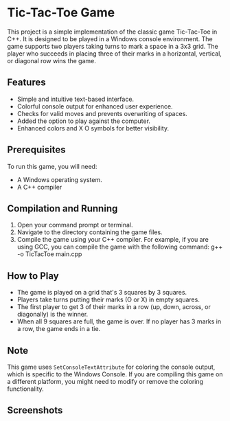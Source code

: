 # Tic-Tac-Toe Game
This project is a simple implementation of the classic game Tic-Tac-Toe in C++. It is designed to be played in a Windows console environment. The game supports two players taking turns to mark a space in a 3x3 grid. The player who succeeds in placing three of their marks in a horizontal, vertical, or diagonal row wins the game.

## Features

- Simple and intuitive text-based interface.
- Colorful console output for enhanced user experience.
- Checks for valid moves and prevents overwriting of spaces.
- Added the option to play against the computer.
- Enhanced colors and X O symbols for better visibility.

## Prerequisites

To run this game, you will need:

- A Windows operating system.
- A C++ compiler

## Compilation and Running

1. Open your command prompt or terminal.
2. Navigate to the directory containing the game files.
3. Compile the game using your C++ compiler. For example, if you are using GCC, you can compile the game with the following command:
   g++ -o TicTacToe main.cpp

## How to Play

- The game is played on a grid that's 3 squares by 3 squares.
- Players take turns putting their marks (O or X) in empty squares.
- The first player to get 3 of their marks in a row (up, down, across, or diagonally) is the winner.
- When all 9 squares are full, the game is over. If no player has 3 marks in a row, the game ends in a tie.

## Note

This game uses `SetConsoleTextAttribute` for coloring the console output, which is specific to the Windows Console. If you are compiling this game on a different platform, you might need to modify or remove the coloring functionality.

## Screenshots


